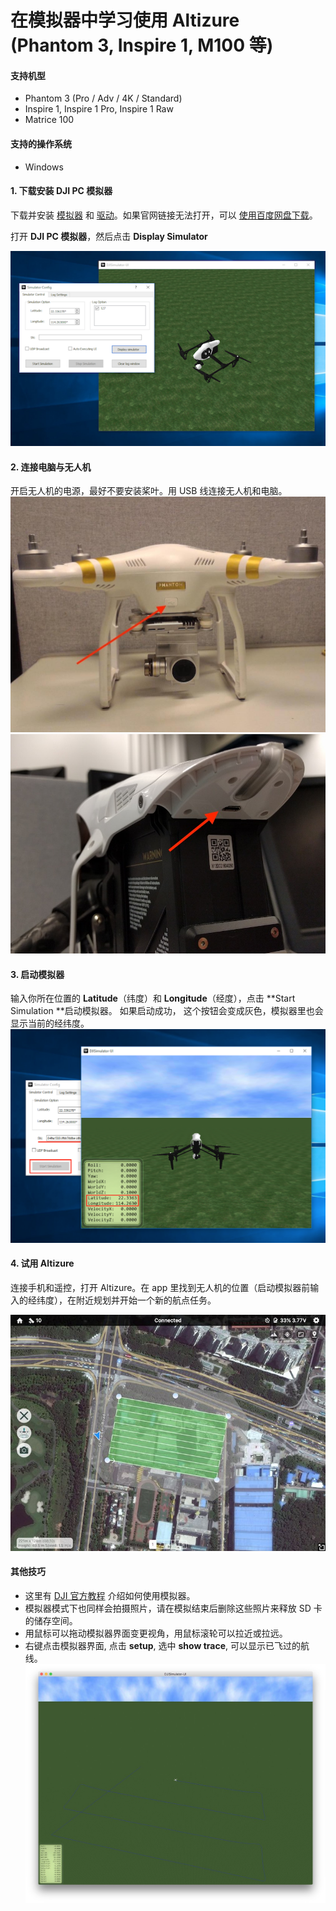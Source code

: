 # 在模拟器中学习使用 Altizure \(Phantom 3, Inspire 1, M100 等\)

#### 支持机型

* Phantom 3 \(Pro / Adv / 4K / Standard\)
* Inspire 1, Inspire 1 Pro, Inspire 1 Raw
* Matrice 100

#### 支持的操作系统

* Windows

#### 1. 下载安装 DJI PC 模拟器

下载并安装 [模拟器](https://dev.dji.com/downloads/dev/0d63fc06-30a9-4818-9b27-66265f777cdd) 和 [驱动](https://dev.dji.com/downloads/dev/1f3df392-3026-44ed-a9a8-20caa020f6c7)。如果官网链接无法打开，可以 [使用百度网盘下载](http://pan.baidu.com/s/1dF5NjPn)。

打开 **DJI PC 模拟器**，然后点击 **Display Simulator**

![](../img/simulator/pcsimulator_disconnected.png)

#### 2. 连接电脑与无人机

开启无人机的电源，最好不要安装桨叶。用 USB 线连接无人机和电脑。![](../img/simulator/usb_phantom3.jpg)![](../img/simulator/usb_inspire1.jpg)

#### 3. 启动模拟器

输入你所在位置的 **Latitude**（纬度）和 **Longitude**（经度），点击 **Start Simulation **启动模拟器。 如果启动成功， 这个按钮会变成灰色，模拟器里也会显示当前的经纬度。![](../img/simulator/pcsimulator_connected.png)

#### 4. 试用 Altizure

连接手机和遥控，打开 Altizure。在 app 里找到无人机的位置（启动模拟器前输入的经纬度），在附近规划并开始一个新的航点任务。

![](../img/simulator/altizure_app.jpg)

#### 其他技巧

* 这里有 [DJI 官方教程](https://developer.dji.com/mobile-sdk/documentation/application-development-workflow/workflow-testing.html#aircraft-simulator) 介绍如何使用模拟器。
* 模拟器模式下也同样会拍摄照片，请在模拟结束后删除这些照片来释放 SD 卡的储存空间。
* 用鼠标可以拖动模拟器界面变更视角，用鼠标滚轮可以拉近或拉远。
* 右键点击模拟器界面, 点击 **setup**, 选中 **show trace**, 可以显示已飞过的航线。![](../img/simulator/show_trace.jpg)



